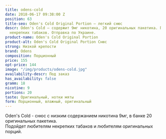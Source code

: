 ```yaml
---
title: odens-cold
date: 2018-06-17 09:38:00 Z
position: 63
title-seo: Oden's Cold Original Portion – легкий снюс
descr: Oden's Cold – содержит 9мг никотина, 20 оригинальных пакетика. Подойдет любителям
  некрепких табаков. Отправка по Украине.
product-name: Oden's Cold Original Portion
product-alt: Oden's Cold Original Portion Снюс
strong: Низкой крепости
brand: Odens
composition: Порционный
price: 155
opt-price: 144
image: "/img/products/odens-cold.jpg"
availability-descr: Под заказ
has_availability: false
gramm: 18
nicotine: 9
portions: 20
taste: Оригинальный, нотки мяты
form: Порционный, влажный, оригинальный
---
```


Oden's Cold - снюс с низким содержанием никотина 9мг, в банке 20 оригинальных пакетика.<br>
Подойдет любителям некрепких табаков и любителям оригинальных порций.